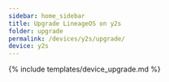 ```yaml
---
sidebar: home_sidebar
title: Upgrade LineageOS on y2s
folder: upgrade
permalink: /devices/y2s/upgrade/
device: y2s
---
```

{% include templates/device_upgrade.md %}
